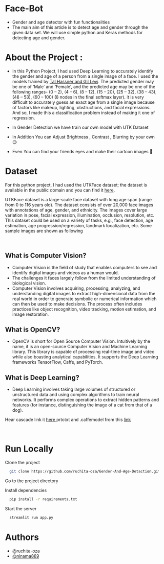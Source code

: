 # Face-Bot
- Gender and age detector with fun functionalities 
- The main aim of this article is to detect age and gender through the given data set. We will use simple python and Keras methods for detecting age and gender.


# About the Project :

- In this Python Project, I had used Deep Learning to accurately identify the gender and age of a person from a single image of a face. I used the models trained by <a href="https://talhassner.github.io/home/projects/Adience/Adience-data.html">Tal Hassner and Gil Levi</a>. The predicted gender may be one of ‘Male’ and ‘Female’, and the predicted age may be one of the following ranges- (0 – 2), (4 – 6), (8 – 12), (15 – 20), (25 – 32), (38 – 43), (48 – 53), (60 – 100) (8 nodes in the final softmax layer). It is very difficult to accurately guess an exact age from a single image because of factors like makeup, lighting, obstructions, and facial expressions. And so, I made this a classification problem instead of making it one of regression.</p>

- In Gender Detection we have train our own model with UTK Dataset

- In Addition You can Adjust Brightness , Contrast , Blurring by your own 😉

- Even You can find your friends eyes and make their cartoon images 👀

# Dataset 
<p>For this python project, I had used the UTKFace dataset; the dataset is available in the public domain and you can find it <a href="https://github.com/aicip/UTKFace">here</a>. 
</p><p>UTKFace dataset is a large-scale face dataset with long age span (range from 0 to 116 years old). The dataset consists of over 20,000 face images with annotations of age, gender, and ethnicity. The images cover large variation in pose, facial expression, illumination, occlusion, resolution, etc. This dataset could be used on a variety of tasks, e.g., face detection, age estimation, age progression/regression, landmark localization, etc. Some sample images are shown as following</p>
<br>

## What is Computer Vision?
- Computer Vision is the field of study that enables computers to see and identify digital images and videos as a human would. 
- The challenges it faces largely follow from the limited understanding of biological vision. 
- Computer Vision involves acquiring, processing, analyzing, and understanding digital images to extract high-dimensional data from the real world in order to generate symbolic or numerical information which can then be used to make decisions. The process often includes practices like object recognition, video tracking, motion estimation, and image restoration.
## What is OpenCV?
- OpenCV is short for Open Source Computer Vision. Intuitively by the name, it is an open-source Computer Vision and Machine Learning library. This library is capable of processing real-time image and video while also boasting analytical capabilities. It supports the Deep Learning frameworks TensorFlow, Caffe, and PyTorch.

## What is Deep Learning?
- Deep Learning involves taking large volumes of structured or unstructured data and using complex algorithms to train neural networks. It performs complex operations to extract hidden patterns and features (for instance, distinguishing the image of a cat from that of a dog).

Hear cascade link it [here ](https://github.com/opencv/opencv/blob/master/data/haarcascades) prtotxt and .caffemodel from this [link](https://talhassner.github.io/home/publication/2015_CVPR)

<br>

# Run Locally

Clone the project

```bash
  git clone https://github.com/ruchita-oza/Gender-And-Age-Detaction.git
```

Go to the project directory

Install dependencies

```bash
  pip install -r requirements.txt
```

Start the server

```bash
  streamlit run app.py
```


# Authors
- [@ruchita-oza](https://www.github.com/ruchita-oza)
- [@ninama889](https://www.github.com/ninama889)
